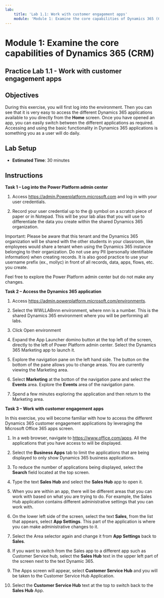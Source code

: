 ```yaml
---
lab:
    title: 'Lab 1.1: Work with customer engagement apps'
    module: 'Module 1: Examine the core capabilities of Dynamics 365 (CRM)'
---
```


Module 1: Examine the core capabilities of Dynamics 365 (CRM)
========================

## Practice Lab 1.1 - Work with customer engagement apps 

## Objectives

During this exercise, you will first log into the environment. Then you can see that it is very easy to access the different Dynamics 365 applications available to you directly from the **Home** screen. Once you have opened an app, you can easily switch between the different applications as required. Accessing and using the basic functionality in Dynamics 365 applications is something you as a user will do daily.


## Lab Setup

  - **Estimated Time**: 30 minutes

## Instructions

**Task 1 – Log into the Power Platform admin center**

1. Access https://admin.Powerplatform.microsoft.com and log in with your user credentials.

2. Record your user credential up to the @ symbol on a scratch piece of paper or in Notepad. This will be your lab alias that you will use to differentiate the data you create within the shared Dynamics 365 organization.

Important: Please be aware that this tenant and the Dynamics 365 organization will be shared with the other students in your classroom, like employees would share a tenant when using the Dynamics 365 instance belonging to their organization. Do not use any PII (personally identifiable information) when creating records. It is also good practice to use your username prefix (ex., mollyc) in front of all records, data, apps, flows, etc. you create.

Feel free to explore the Power Platform admin center but do not make any changes.

**Task 2 – Access the Dynamics 365 application**

1. Access https://admin.powerplatform.microsoft.com/environments.

2. Select the WWLLABnnn environment, where nnn is a number. This is the shared Dynamics 365 environment where you will be performing all labs.

3. Click Open environment

4. Expand the App Launcher domino button at the top left of the screen, directly to the left of Power Platform admin center. Select the Dynamics 365 Marketing app to launch it.

5. Explore the navigation pane on the left hand side. The button on the bottom of the pane allows you to change areas. You are currently viewing the Marketing area.

6. Select **Marketing** at the botton of the navigation pane and select the **Events** area. Explore the **Events** area of the navigation pane.

7. Spend a few minutes exploring the application and then return to the Marketing area.

**Task 3 – Work with customer engagement apps**

In this exercise, you will become familiar with how to access the different Dynamics 365 customer engagement applications by leveraging the Microsoft Office 365 apps screen.

1.	In a web browser, navigate to https://www.office.com/apps. All the applications that you have access to will be displayed.   

2.	Select the **Business Apps** tab to limit the applications that are being displayed to only show Dynamics 365 business applications.   

3.	To reduce the number of applications being displayed, select the **Search** field located at the top screen. 
 
4.	Type the text **Sales Hub** and select the **Sales Hub** app to open it.   

5. When you are within an app, there will be different areas that you can work with based on what you are trying to do. For example, the Sales Hub application contains different administrative settings that you can work with. 

6. On the lower left side of the screen, select the text **Sales**, from the list that appears, select **App Settings**.  This part of the application is where you can make administrative changes to it.  

7. Select the Area selector again and change it from **App Settings** back to **Sales**.

8. If you want to switch from the Sales app to a different app such as Customer Service hub, select the **Sales Hub** text in the upper left part of the screen next to the text Dynamic 365. 

9. The Apps screen will appear, select **Customer Service Hub** and you will be taken to the Customer Service Hub Application. 

10. Select the **Customer Service Hub** text at the top to switch back to the **Sales Hub** App. 
